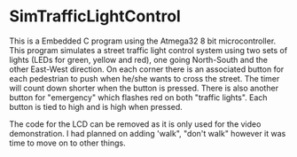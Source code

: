 # SimTrafficLightControl

This is a Embedded C program using the Atmega32 8 bit microcontroller.  
This program simulates a street traffic light control system using two sets of lights (LEDs for green, yellow and red), one going North-South and the other East-West direction.   On each corner there is an associated button for each pedestrian to push when he/she wants to cross the street.   The timer will count down shorter when the button is pressed.   There is also another button for "emergency" which flashes red on both "traffic lights".   Each button is tied to high and is high when pressed.

The code for the LCD can be removed as it is only used for the video demonstration.   I had planned on adding 'walk", "don't walk" however it was time to move on to other things.  
